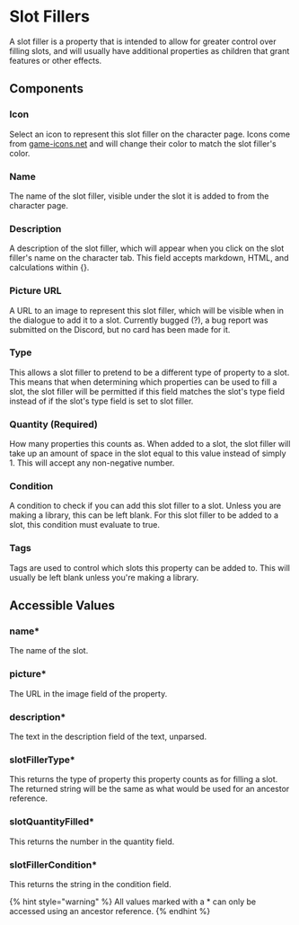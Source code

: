 # Slot Fillers

A slot filler is a property that is intended to allow for greater control over filling slots, and will usually have additional properties as children that grant features or other effects.

## Components

### Icon

Select an icon to represent this slot filler on the character page. Icons come from [game-icons.net](https://game-icons.net) and will change their color to match the slot filler's color.

### Name

The name of the slot filler, visible under the slot it is added to from the character page.

### Description

A description of the slot filler, which will appear when you click on the slot filler's name on the character tab. This field accepts markdown, HTML, and calculations within {}.

### Picture URL

A URL to an image to represent this slot filler, which will be visible when in the dialogue to add it to a slot. Currently bugged \(?\), a bug report was submitted on the Discord, but no card has been made for it.

### Type

This allows a slot filler to pretend to be a different type of property to a slot. This means that when determining which properties can be used to fill a slot, the slot filler will be permitted if this field matches the slot's type field instead of if the slot's type field is set to slot filler.

### Quantity \(Required\)

How many properties this counts as. When added to a slot, the slot filler will take up an amount of space in the slot equal to this value instead of simply 1. This will accept any non-negative number.

### Condition

A condition to check if you can add this slot filler to a slot. Unless you are making a library, this can be left blank. For this slot filler to be added to a slot, this condition must evaluate to true.

### Tags

Tags are used to control which slots this property can be added to. This will usually be left blank unless you're making a library.

## Accessible Values

### name\*

The name of the slot.

### picture\*

The URL in the image field of the property.

### description\*

The text in the description field of the text, unparsed.

### slotFillerType\*

This returns the type of property this property counts as for filling a slot. The returned string will be the same as what would be used for an ancestor reference.

### slotQuantityFilled\*

This returns the number in the quantity field.

### slotFillerCondition\*

This returns the string in the condition field.

{% hint style="warning" %}
All values marked with a \* can only be accessed using an ancestor reference.
{% endhint %}

